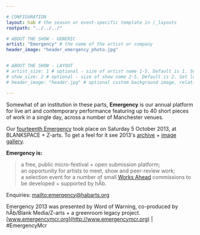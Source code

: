 ```yaml
---

# CONFIGURATION
layout: hab # the season or event-specific template in /_layouts
rootpath: "../../../"

# ABOUT THE SHOW - GENERIC
artist: "Emergency" # the name of the artist or company
header_image: "header_emergency_photo.jpg"   


# ABOUT THE SHOW - LAYOUT
# artist_size: 1 # optional - size of artist name 1-5. Default is 1. Set longer names to lower values
# show_size: 2 # optional - size of show name 2-5. Default is 2. Set longer names to lower values
# header_image: "header.jpg" # optional custom background image, relative to current page

---
```

Somewhat of an institution in these parts, **Emergency** is our annual platform for live art and contemporary performance featuring up to 40 short pieces of work in a single day, across a number of Manchester venues.        
       
Our [fourteenth Emergency](/archive/2013-emergency) took place on Saturday 5 October 2013, at BLANKSPACE + Z-arts. To get a feel for it see 2013's [archive](/archive/2013-emergency) + [image gallery](/galleries/2013-emergency).       
       
**Emergency is:**    
>a free, public micro-festival + open submission platform;   
>an opportunity for artists to meet, show and peer-review work;      
>a selection event for a number of small [Works Ahead](/hab/worksahead) commissions to be developed + supported by hÅb.       
        
Enquiries: <mailto:emergency@habarts.org>        
        
Emergency 2013 was presented by Word of Warning, co-produced by hÅb/Blank Media/Z-arts + a greenroom legacy project. [www.emergencymcr.org](http://www.emergencymcr.org) | #EmergencyMcr 
